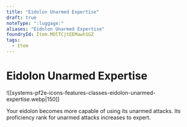 ```yaml
---
title: "Eidolon Unarmed Expertise"
draft: true
noteType: ":luggage:"
aliases: "Eidolon Unarmed Expertise"
foundryId: Item.MOlTCjtEEMawh1GZ
tags:
  - Item
---
```


# Eidolon Unarmed Expertise
![[systems-pf2e-icons-features-classes-eidolon-unarmed-expertise.webp|150]]

Your eidolon becomes more capable of using its unarmed attacks. Its proficiency rank for unarmed attacks increases to expert.
